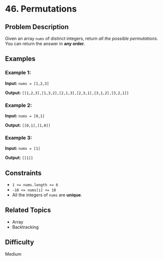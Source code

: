 # 46. Permutations

## Problem Description

Given an array `nums` of distinct integers, return *all the possible permutations*. You can return the answer in **any order**.

## Examples

### Example 1:

**Input:** `nums = [1,2,3]`

**Output:** `[[1,2,3],[1,3,2],[2,1,3],[2,3,1],[3,1,2],[3,2,1]]`

### Example 2:

**Input:** `nums = [0,1]`

**Output:** `[[0,1],[1,0]]`

### Example 3:

**Input:** `nums = [1]`

**Output:** `[[1]]`

## Constraints

- `1 <= nums.length <= 6`
- `-10 <= nums[i] <= 10`
- All the integers of `nums` are **unique**.

## Related Topics

- Array
- Backtracking

## Difficulty

Medium